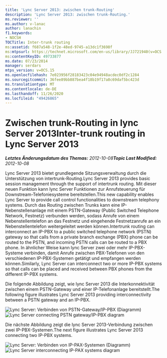 ```yaml
---
title: 'Lync Server 2013: zwischen trunk-Routing'
description: 'Lync Server 2013: zwischen trunk-Routing.'
ms.reviewer: ''
ms.author: v-lanac
author: lanachin
f1.keywords:
- NOCSH
TOCTitle: Inter-trunk routing
ms:assetid: f687a548-1f2e-48ed-9745-a13dc1f3698f
ms:mtpsurl: https://technet.microsoft.com/en-us/library/JJ721940(v=OCS.15)
ms:contentKeyID: 49733877
ms.date: 07/23/2014
manager: serdars
mtps_version: v=OCS.15
ms.openlocfilehash: 7e023956f28183423c04e94948acdec0df2c1284
ms.sourcegitcommit: 36fee89bb887bea4f18b19f17a8c69daf5bc423d
ms.translationtype: MT
ms.contentlocale: de-DE
ms.lasthandoff: 11/26/2020
ms.locfileid: "49426865"
---
```

# <a name="inter-trunk-routing-in-lync-server-2013"></a><span data-ttu-id="75e9f-103">Zwischen trunk-Routing in lync Server 2013</span><span class="sxs-lookup"><span data-stu-id="75e9f-103">Inter-trunk routing in Lync Server 2013</span></span>

<div data-xmlns="http://www.w3.org/1999/xhtml">

<div class="topic" data-xmlns="http://www.w3.org/1999/xhtml" data-msxsl="urn:schemas-microsoft-com:xslt" data-cs="https://msdn.microsoft.com/">

<div data-asp="https://msdn2.microsoft.com/asp">



</div>

<div id="mainSection">

<div id="mainBody"><span data-ttu-id="75e9f-104">

<span> </span></span><span class="sxs-lookup"><span data-stu-id="75e9f-104">

<span> </span></span></span>

<span data-ttu-id="75e9f-105">_**Letztes Änderungsdatum des Themas:** 2012-10-08_</span><span class="sxs-lookup"><span data-stu-id="75e9f-105">_**Topic Last Modified:** 2012-10-08_</span></span>

<span data-ttu-id="75e9f-106">Lync Server 2013 bietet grundlegende Sitzungsverwaltung durch die Unterstützung von intertrunk-Routing.</span><span class="sxs-lookup"><span data-stu-id="75e9f-106">Lync Server 2013 provides basic session management through the support of intertrunk routing.</span></span> <span data-ttu-id="75e9f-107">Mit dieser neuen Funktion kann lync Server Funktionen zur Anrufsteuerung für Downstream-Telefoniesysteme bereitstellen.</span><span class="sxs-lookup"><span data-stu-id="75e9f-107">This new capability enables Lync Server to provide call control functionalities to downstream telephony systems.</span></span> <span data-ttu-id="75e9f-108">Durch das Routing zwischen Trunks kann eine IP-Nebenstellenanlage mit einem PSTN-Gateway (Public Switched Telephone Network, Festnetz) verbunden werden, sodass Anrufe von einem Nebenstellentelefon an das Festnetz und eingehende Festnetzanrufe an ein Nebenstellentelefon weitergeleitet werden können.</span><span class="sxs-lookup"><span data-stu-id="75e9f-108">Intertrunk routing can interconnect an IP-PBX to a public switched telephone network (PSTN) gateway so that calls from a private branch exchange (PBX) phone can be routed to the PSTN, and incoming PSTN calls can be routed to a PBX phone.</span></span> <span data-ttu-id="75e9f-109">In ähnlicher Weise kann lync Server zwei oder mehr IP-PBX-Systeme verbinden, damit Anrufe zwischen PBX-Telefonen von den verschiedenen IP-PBX-Systemen getätigt und empfangen werden können.</span><span class="sxs-lookup"><span data-stu-id="75e9f-109">Similarly, Lync Server can interconnect two or more IP-PBX systems so that calls can be placed and received between PBX phones from the different IP-PBX systems.</span></span>

<span data-ttu-id="75e9f-110">Die folgende Abbildung zeigt, wie lync Server 2013 die Interkonnektivität zwischen einem PSTN-Gateway und einer IP-Telefonanlage bereitstellt.</span><span class="sxs-lookup"><span data-stu-id="75e9f-110">The following figure illustrates Lync Server 2013 providing interconnectivity between a PSTN gateway and an IP-PBX.</span></span>

<span data-ttu-id="75e9f-111">![Lync Server: Verbinden von PSTN-Gateway/IP-PBX (Diagramm)](images/JJ721940.cc3858ca-2ee3-4d51-8a51-db078366b50b(OCS.15).jpg "Lync Server: Verbinden von PSTN-Gateway/IP-PBX (Diagramm)")</span><span class="sxs-lookup"><span data-stu-id="75e9f-111">![Lync Server connecting PSTN gateway/IP-PBX diagram](images/JJ721940.cc3858ca-2ee3-4d51-8a51-db078366b50b(OCS.15).jpg "Lync Server connecting PSTN gateway/IP-PBX diagram")</span></span>

<span data-ttu-id="75e9f-112">Die nächste Abbildung zeigt die lync Server 2013-Verbindung zwischen zwei IP-PBX-Systemen.</span><span class="sxs-lookup"><span data-stu-id="75e9f-112">The next figure illustrates Lync Server 2013 connecting two IP-PBX systems.</span></span>

<span data-ttu-id="75e9f-113">![Lync Server: Verbinden von IP-PAX-Systemen (Diagramm)](images/JJ721940.6ba18ec9-df70-498a-9cf7-7fc41e5ec432(OCS.15).jpg "Lync Server: Verbinden von IP-PAX-Systemen (Diagramm)")</span><span class="sxs-lookup"><span data-stu-id="75e9f-113">![Lync Server interconnecting IP-PAX systems diagram](images/JJ721940.6ba18ec9-df70-498a-9cf7-7fc41e5ec432(OCS.15).jpg "Lync Server interconnecting IP-PAX systems diagram")</span></span>

<span data-ttu-id="75e9f-114"></div>

<span> </span>

</div>

</div>

</span><span class="sxs-lookup"><span data-stu-id="75e9f-114"></div>

<span> </span>

</div>

</div>

</span></span></div>

